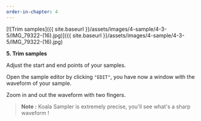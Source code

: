 ```yaml
---
order-in-chapter: 4
---
```


[![Trim samples]({{ site.baseurl }}/assets/images/4-sample/4-3-5/IMG_79322-(16).jpg)]({{
site.baseurl }}/assets/images/4-sample/4-3-5/IMG_79322-(16).jpg)

**5. Trim samples**

Adjust the start and end points of your samples.

Open the sample editor by clicking `"EDIT"`, you have now a window with the waveform of your sample.

Zoom in and out the waveform with two fingers.

> **Note :** Koala Sampler is extremely precise, you'll see what's a sharp waveform !
